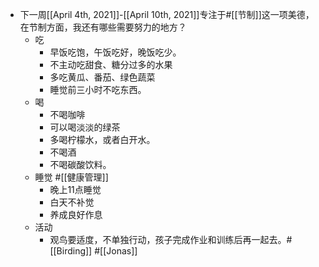 - 下一周[[April 4th, 2021]]-[[April 10th, 2021]]专注于#[[节制]]这一项美德，在节制方面，我还有哪些需要努力的地方？
    - 吃
        - 早饭吃饱，午饭吃好，晚饭吃少。
        - 不主动吃甜食、糖分过多的水果
        - 多吃黄瓜、番茄、绿色蔬菜
        - 睡觉前三小时不吃东西。
    - 喝
        - 不喝咖啡
        - 可以喝淡淡的绿茶
        - 多喝柠檬水，或者白开水。
        - 不喝酒
        - 不喝碳酸饮料。
    - 睡觉 #[[健康管理]]
        - 晚上11点睡觉 
        - 白天不补觉
        - 养成良好作息
    - 活动
        - 观鸟要适度，不单独行动，孩子完成作业和训练后再一起去。#[[Birding]] #[[Jonas]]
